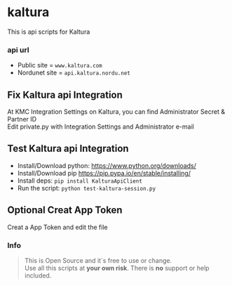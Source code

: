 # kaltura
This is api scripts for Kaltura

### api url
* Public site = `www.kaltura.com`
* Nordunet site = `api.kaltura.nordu.net`

## Fix Kaltura api Integration
At KMC Integration Settings on Kaltura, you can find Administrator Secret & Partner ID\
Edit private.py with Integration Settings and Administrator e-mail

## Test Kaltura api Integration
* Install/Download python:
https://www.python.org/downloads/
* Install/Download pip
https://pip.pypa.io/en/stable/installing/
* Install deps:
`pip install KalturaApiClient`
* Run the script:
`python test-kaltura-session.py`

## Optional Creat App Token
Creat a App Token and edit the file

### Info
>This is Open Source and it´s free to use or change.\
Use all this scripts at **your own risk**. There is **no** support or help included.
